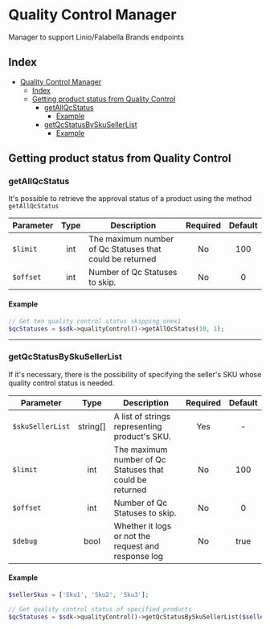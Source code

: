 # Quality Control Manager

Manager to support Linio/Falabella Brands endpoints

## Index

- [Quality Control Manager](#quality-control-manager)
  - [Index](#index)
  - [Getting product status from Quality Control](#getting-product-status-from-quality-control)
    - [getAllQcStatus](#getallqcstatus)
      - [Example](#example)
    - [getQcStatusBySkuSellerList](#getqcstatusbyskusellerlist)
      - [Example](#example-1)

## Getting product status from Quality Control

### getAllQcStatus

It's possible to retrieve the approval status of a product using the method `getAllQcStatus`

| Parameter | Type | Description | Required | Default |
| --------- | :----: | ----------- | :--------: | :-------: |
| `$limit` | int |  The maximum number of Qc Statuses that could be returned | No | 100 |
| `$offset` | int |  Number of Qc Statuses to skip. | No | 0 | 


#### Example

```php
// Get ten quality control status skipping onex1
$qcStatuses = $sdk->qualityControl()->getAllQcStatus(10, 1);
```
----------------

### getQcStatusBySkuSellerList

If it's necessary, there is the possibility of specifying the seller's SKU whose quality control status is needed. 

| Parameter | Type | Description | Required | Default |
| --------- | :----: | ----------- | :--------: | :-------: |
| `$skuSellerList` | string[] |  A list of strings representing product's SKU. | Yes | - |
| `$limit` | int |  The maximum number of Qc Statuses that could be returned | No | 100 |
| `$offset` | int |  Number of Qc Statuses to skip. | No | 0 |
| `$debug` | bool |  Whether it logs or not the request and response log | No | true | 

#### Example

```php
$sellerSkus = ['Sku1', 'Sku2', 'Sku3'];

// Get quality control status of specified products
$qcStatuses = $sdk->qualityControl()->getQcStatusBySkuSellerList($sellerSkus);
```

